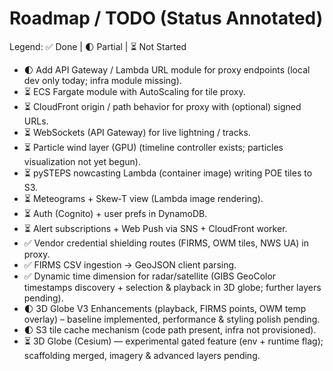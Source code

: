 # Roadmap / TODO (Status Annotated)

Legend: ✅ Done | 🌓 Partial | ⏳ Not Started

- 🌓 Add API Gateway / Lambda URL module for proxy endpoints (local dev only today; infra module missing).
- ⏳ ECS Fargate module with AutoScaling for tile proxy.
- ⏳ CloudFront origin / path behavior for proxy with (optional) signed URLs.
- ⏳ WebSockets (API Gateway) for live lightning / tracks.
- ⏳ Particle wind layer (GPU) (timeline controller exists; particles visualization not yet begun).
- ⏳ pySTEPS nowcasting Lambda (container image) writing POE tiles to S3.
- ⏳ Meteograms + Skew‑T view (Lambda image rendering).
- ⏳ Auth (Cognito) + user prefs in DynamoDB.
- ⏳ Alert subscriptions + Web Push via SNS + CloudFront worker.
- ✅ Vendor credential shielding routes (FIRMS, OWM tiles, NWS UA) in proxy.
- ✅ FIRMS CSV ingestion → GeoJSON client parsing.
- ✅ Dynamic time dimension for radar/satellite (GIBS GeoColor timestamps discovery + selection & playback in 3D globe; further layers pending).
- 🌓 3D Globe V3 Enhancements (playback, FIRMS points, OWM temp overlay) – baseline implemented, performance & styling polish pending.
- 🌓 S3 tile cache mechanism (code path present, infra not provisioned).
- ⏳ 3D Globe (Cesium) — experimental gated feature (env + runtime flag); scaffolding merged, imagery & advanced layers pending.

